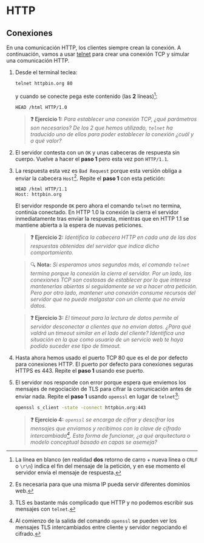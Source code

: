 # HTTP
## Conexiones

En una comunicación HTTP, los clientes siempre crean la conexión. A continuación, vamos a usar [telnet](https://en.wikipedia.org/wiki/Telnet) para crear una conexión TCP y simular una comunicación HTTP.

1. Desde el terminal teclea:
   ```bash
   telnet httpbin.org 80
   ```
   y cuando se conecte pega este contenido (las **2** líneas)[^1]:
   ```http
   HEAD /html HTTP/1.0

   ```
   > **❓ Ejercicio 1:** _Para establecer una conexión TCP, ¿qué parámetros son necesarios? De los 2 que hemos utilizado, `telnet` ha traducido uno de ellos para poder establecer la conexión ¿cuál y a qué valor?_

1. El servidor contesta con un `OK` y unas cabeceras de respuesta sin cuerpo. Vuelve a hacer el **paso 1** pero esta vez pon `HTTP/1.1`.

1. La respuesta esta vez es `Bad Request` porque esta versión obliga a enviar la cabecera `Host`[^2]. Repite el **paso 1** con esta petición:
   ```http
   HEAD /html HTTP/1.1
   Host: httpbin.org

   ```
   El servidor responde `OK` pero ahora el comando `telnet` no termina, continúa conectado. En HTTP 1.0 la conexión la cierra el servidor inmediatamente tras enviar la respuesta, mientras que en HTTP 1.1 se mantiene abierta a la espera de nuevas peticiones.

   > **❓ Ejercicio 2:** _Identifica la cabecera HTTP en cada una de las dos respuestas obtenidas del servidor que indica dicho comportamiento._

   > 🔍 **Nota:** _Si esperamos unos segundos más, el comando `telnet` termina porque la conexión la cierra el servidor. Por un lado, las conexiones TCP son costosas de establecer por lo que interesa mantenerlas abiertas si seguidamente se va a hacer otra petición. Pero por otro lado, mantener una conexión consume recursos del servidor que no puede malgastar con un cliente que no envía datos._

   > **❓ Ejercicio 3:** _El timeout para la lectura de datos permite al servidor desconectar a clientes que no envían datos. ¿Para qué valdrá un timeout similar en el lado del cliente? Identifica una situación en la que como usuario de un servicio web te haya podido suceder ese tipo de timeout._

1. Hasta ahora hemos usado el puerto TCP 80 que es el de por defecto para conexiones HTTP. El puerto por defecto para conexiones seguras HTTPS es 443. Repite el **paso 1** usando ese puerto.

1. El servidor nos responde con error porque espera que enviemos los mensajes de negociación de TLS para cifrar la comunicación antes de enviar nada. Repite el **paso 1** usando `openssl` en lugar de `telnet`[^3]:
   ```bash
   openssl s_client -state -connect httpbin.org:443
   ```
   > **❓ Ejercicio 4:** _`openssl` se encarga de cifrar y descifrar los mensajes que enviamos y recibimos con la clave de cifrado intercambiada[^4]. Esta forma de funcionar, ¿a qué arquitectura o modelo conceptual basado en capas se asemeja?_

[^1]: La línea en blanco (en realidad **dos** retorno de carro + nueva línea o `CRLF` o `\r\n`) indica el fin del mensaje de la petición, y en ese momento el servidor envía el mensaje de respuesta.

[^2]: Es necesaria para que una misma IP pueda servir diferentes dominios web.

[^3]: TLS es bastante más complicado que HTTP y no podemos escribir sus mensajes con `telnet`.

[^4]: Al comienzo de la salida del comando `openssl` se pueden ver los mensajes TLS intercambiados entre cliente y servidor negociando el cifrado.